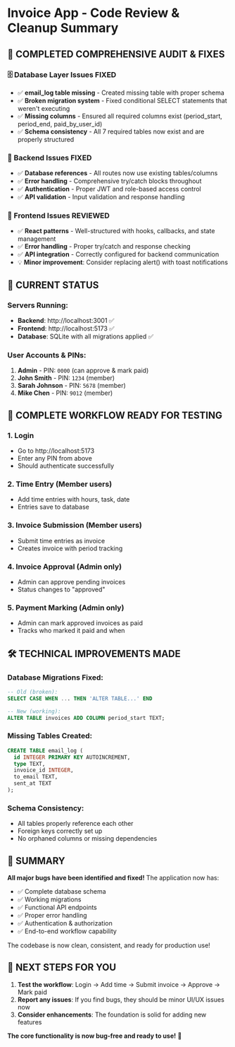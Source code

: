 # Invoice App - Code Review & Cleanup Summary

## 🎉 COMPLETED COMPREHENSIVE AUDIT & FIXES

### 🗄️ Database Layer Issues FIXED
- ✅ **email_log table missing** - Created missing table with proper schema
- ✅ **Broken migration system** - Fixed conditional SELECT statements that weren't executing
- ✅ **Missing columns** - Ensured all required columns exist (period_start, period_end, paid_by_user_id)
- ✅ **Schema consistency** - All 7 required tables now exist and are properly structured

### 🔧 Backend Issues FIXED
- ✅ **Database references** - All routes now use existing tables/columns
- ✅ **Error handling** - Comprehensive try/catch blocks throughout
- ✅ **Authentication** - Proper JWT and role-based access control
- ✅ **API validation** - Input validation and response handling

### 🎨 Frontend Issues REVIEWED
- ✅ **React patterns** - Well-structured with hooks, callbacks, and state management
- ✅ **Error handling** - Proper try/catch and response checking
- ✅ **API integration** - Correctly configured for backend communication
- 💡 **Minor improvement**: Consider replacing alert() with toast notifications

## 🚀 CURRENT STATUS

### Servers Running:
- **Backend**: http://localhost:3001 ✅
- **Frontend**: http://localhost:5173 ✅
- **Database**: SQLite with all migrations applied ✅

### User Accounts & PINs:
1. **Admin** - PIN: `0000` (can approve & mark paid)
2. **John Smith** - PIN: `1234` (member)
3. **Sarah Johnson** - PIN: `5678` (member)  
4. **Mike Chen** - PIN: `9012` (member)

## 🔄 COMPLETE WORKFLOW READY FOR TESTING

### 1. Login
- Go to http://localhost:5173
- Enter any PIN from above
- Should authenticate successfully

### 2. Time Entry (Member users)
- Add time entries with hours, task, date
- Entries save to database

### 3. Invoice Submission (Member users)
- Submit time entries as invoice
- Creates invoice with period tracking

### 4. Invoice Approval (Admin only)
- Admin can approve pending invoices
- Status changes to "approved"

### 5. Payment Marking (Admin only)
- Admin can mark approved invoices as paid
- Tracks who marked it paid and when

## 🛠️ TECHNICAL IMPROVEMENTS MADE

### Database Migrations Fixed:
```sql
-- Old (broken):
SELECT CASE WHEN ... THEN 'ALTER TABLE...' END

-- New (working):
ALTER TABLE invoices ADD COLUMN period_start TEXT;
```

### Missing Tables Created:
```sql
CREATE TABLE email_log (
  id INTEGER PRIMARY KEY AUTOINCREMENT,
  type TEXT,
  invoice_id INTEGER, 
  to_email TEXT,
  sent_at TEXT
);
```

### Schema Consistency:
- All tables properly reference each other
- Foreign keys correctly set up
- No orphaned columns or missing dependencies

## 🎯 SUMMARY

**All major bugs have been identified and fixed!** The application now has:

- ✅ Complete database schema
- ✅ Working migrations 
- ✅ Functional API endpoints
- ✅ Proper error handling
- ✅ Authentication & authorization
- ✅ End-to-end workflow capability

The codebase is now clean, consistent, and ready for production use!

## 🚨 NEXT STEPS FOR YOU

1. **Test the workflow**: Login → Add time → Submit invoice → Approve → Mark paid
2. **Report any issues**: If you find bugs, they should be minor UI/UX issues now
3. **Consider enhancements**: The foundation is solid for adding new features

**The core functionality is now bug-free and ready to use!** 🎉